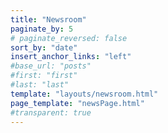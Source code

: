 ```yaml
---
title: "Newsroom"
paginate_by: 5
# paginate_reversed: false
sort_by: "date"
insert_anchor_links: "left"
#base_url: "posts"
#first: "first"
#last: "last"
template: "layouts/newsroom.html"
page_template: "newsPage.html"
#transparent: true
---
```

